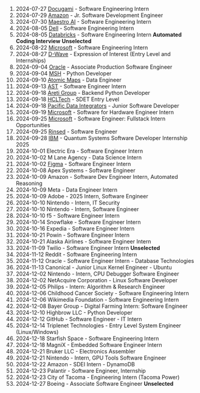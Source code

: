 1. 2024-07-27 [Docugami](https://www.docugami.com) - Software Engineering Intern
2. 2024-07-29  [Amazon](https://www.amazon.com) - Jr. Software Development Engineer
3. 2024-07-30 [Maestro AI](https://www.getmaestro.ai/) - Software Engineering Intern
4. 2024-08-05 [Dell](https://jobs.dell.com/en/software-engineering) - Software Engineering Intern
5. 2024-08-05 [Databricks](https://www.databricks.com/company/careers) - Software Engineering Intern **Automated Coding Interview** **Unselected**
6. 2024-08-22 [Microsoft](https://www.microsoft.com) - Software Engineering Intern
7. 2024-08-27 [D-Wave](https://www.dwavesys.com) - Expression of Interest (Entry Level and Internships)
8. 2024-09-04 [Oracle](https://www.oracle.com) - Associate Production Software Engineer
9. 2024-09-04 [MSH](https://www.talentmsh.com) - Python Developer
10. 2024-09-10 [Atomic Maps](https://atomicmaps.io/) - Data Engineer
11. 2024-09-13 [AST](https://www.ast-inc.com/) - Software Engineer Intern
12. 2024-09-18 [Areti Group](https://www.bcorporation.net/en-us/find-a-b-corp/company/areti-group/) - Backend Python Developer
13. 2024-09-18 [HCLTech](https://www.hcltech.com/) - SDET Entry Level
14. 2024-09-18 [Pacific Data Integrators](https://www.pacificdataintegrators.com/) - Junior Software Developer
15. 2024-09-19 [Microsoft](https://www.microsoft.com) - Software for Hardware Engineer Intern
16. 2024-09-25 [Microsoft](https://www.microsoft.com) - Software Engineer: Fullstack Intern Opportunities
17. 2024-09-25 [Rinsed](https://www.rinsed.com) - Software Engineer
18. 2024-09-28 [IBM](https://www.ibm.com) - Quantum Systems Software Developer Internship 2025
19. 2024-10-01 Electric Era - Software Engineer Intern
20. 2024-10-02 M Lane Agency - Data Science Intern
21. 2024-10-02 [Figma](https://www.figma.com) - Software Engineer Intern
22. 2024-10-08 Apex Systems - Software Engineer
23. 2024-10-09 Amazon - Software Dev Engineer Intern, Automated Reasoning
24. 2024-10-09 Meta - Data Engineer Intern
25. 2024-10-09 Adobe - 2025 Intern, Software Engineer
26. 2024-10-10 Nintendo - Intern, IT Security
27. 2024-10-10 Nintendo - Intern, Software Engineer
28. 2024-10-10 f5 - Software Engineer Intern
29. 2024-10-14 Snowflake - Software Engineer Intern
30. 2024-10-16 Expedia - Software Engineer Intern
31. 2024-10-21 Powin - Software Engineer Intern
32. 2024-10-21 Alaska Airlines - Software Engineer Intern
33. 2024-11-09 Twilio - Software Engineer Intern **Unselected**
34. 2024-11-12 Reddit - Software Engineering Intern
35. 2024-11-12 Oracle - Software Engineer Intern - Database Technologies
36. 2024-11-13 Canonical - Junior Linux Kernel Engineer - Ubuntu
37. 2024-12-02 Nintendo - Intern, CPU Debugger Software Engineer
38. 2024-12-02 NetAcquire Corporation - Linux Software Developer
39. 2024-12-05 Philips - Intern: Algorithm & Research Engineer
40. 2024-12-06 Childhood Cancer Society - Software Engineering Intern
41. 2024-12-06 Wikimedia Foundation - Software Engineering Intern
42. 2024-12-08 Bayer Group - Digital Farming Intern: Software Engineer
43. 2024-12-10 Highbrow LLC - Python Developer
44. 2024-12-12 GitHub - Software Engineer - IT Intern
45. 2024-12-14 Triplenet Technologies - Entry Level System Engineer (Linux/Windows)
46. 2024-12-18 Starfish Space - Software Engineering Intern
47. 2024-12-18 MagniX - Embedded Software Engineer Intern
48. 2024-12-21 Bruker LLC - Electronics Assembler
49. 2024-12-21 Nintendo - Intern, GPU Tools Software Engineer
50. 2024-12-22 Amazon - SDEI Intern - DynamoDB
51. 2024-12-23 Palantir - Software Engineer, Internship
52. 2024-12-23 City of Tacoma - Engineering Intern (Tacoma Power)
53. 2024-12-27 Boeing - Associate Software Engineer **Unselected**
